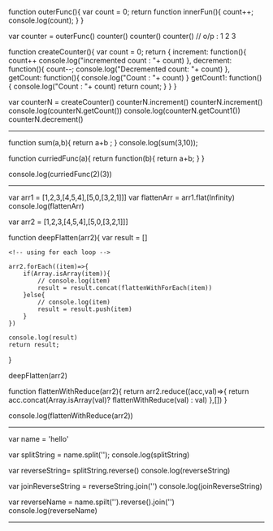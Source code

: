 <!-- closure : Closure is a javascript function that can accessed outer function variable in their inner function if the outer function has finished the execution  -->

function outerFunc(){
    var count = 0;
    return function innerFun(){
        count++;
        console.log(count);
    }
}

var counter = outerFunc()
counter() 
counter()
counter()
// o/p : 
1
2
3

function createCounter(){
    var count = 0; 
    return {
        increment: function(){
            count++
            console.log("incremented count : "+ count)
        },
        decrement: function(){
            count--;
            console.log("Decremented count: "+ count)
        },
        getCount: function(){
            console.log("Count : "+ count)
        }
        getCount1: function(){
            console.log("Count : "+ count)
            return count;
        }
    }
}

var counterN = createCounter()
counterN.increment() 
counterN.increment() 
console.log(counterN.getCount()) 
console.log(counterN.getCount1())
counterN.decrement()

<!-- o/p : -->
<!-- incremented count : 1
incremented count : 2
Count : 2
undefined
Count : 2
2
Decremented count: 1 -->

---------------------------------------------------------------------------------------------------------------------

 <!-- currying breaks down a function that takes multiple parameter into chain function that each take one parameter  -->

<!-- normal function  -->
function sum(a,b){
    return a+b ;
}
console.log(sum(3,10));

<!-- CURRIED FUNCTION -->
function curriedFunc(a){
    return function(b){
        return a+b;
    }
}

console.log(curriedFunc(2)(3))

--------------------------------------------------------------------------------------------------------------------------

<!-- flatten array : with inbuilt function -->

var arr1 = [1,2,3,[4,5,4],[5,0,[3,2,1]]]
var flattenArr = arr1.flat(Infinity)
console.log(flattenArr)

<!-- o/p :
[
  1, 2, 3, 4, 5,
  4, 5, 0, 3, 2,
  1
] -->

<!-- flatten array : without inbuilt function with recursion-->

var arr2 = [1,2,3,[4,5,4],[5,0,[3,2,1]]]

function deepFlatten(arr2){
    var result = []
    <!-- using for loop -->
    <!-- for(var i=0; i<arr2.length; i++){
        // console.log(arr2[i])
        // console.log(typeof(arr2[i]))
        if (Array.isArray(arr2[i])){
            console.log(arr2[i])
            result= result.concat(deepFlatten(arr2[i]))
        }else {
            // console.log(arr2[i])
           result.push(arr2[i])
        }
    } -->

    <!-- using for each loop -->

    arr2.forEach((item)=>{
        if(Array.isArray(item)){
            // console.log(item)
            result = result.concat(flattenWithForEach(item))
        }else{
            // console.log(item)
            result = result.push(item)
        }
    })

    console.log(result)
    return result;
}

deepFlatten(arr2)

<!-- using reduce function + recursion -->

function flattenWithReduce(arr2){
    return arr2.reduce((acc,val)=>{
        return acc.concat(Array.isArray(val)? flattenWithReduce(val) : val)
    },[])
}

console.log(flattenWithReduce(arr2))



----------------------------------------------------------------------------------------------------------------------------

<!-- // reverse a string  -->

var name = 'hello'

var splitString = name.split('');
console.log(splitString)

var reverseString= splitString.reverse()
console.log(reverseString)

var joinReverseString = reverseString.join('')
console.log(joinReverseString)

<!-- o/p :
[ 'h', 'e', 'l', 'l', 'o' ]
[ 'o', 'l', 'l', 'e', 'h' ]
olleh
 -->

var reverseName = name.spilt('').reverse().join('')
console.log(reverseName)
<!-- o/p : olleh -->
--------------------------------------------------------------------------------------------------------------------------------

